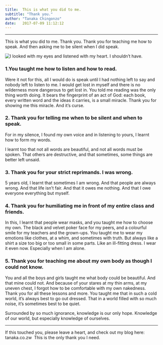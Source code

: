 ```yaml
---
title:  This is what you did to me. 
subtitle: "Thank you."
author: "Tanaka Chingonzo"
date:   2017-07-09 11:12:12
---
```

---
This is what you did to me. Thank you.
Thank you for teaching me how to speak. And then asking me to be silent when I did speak.


![I looked with my eyes and listened with my heart. I shouldn’t have.](https://cdn-images-1.medium.com/max/1000/1*Rboq2f6NuZ1YQwmZUcWKdg.jpeg)


### 1.You taught me how to listen and how to read.
 Were it not for this, all I would do is speak until I had nothing left to say and nobody left to listen to me. I would get lost in myself and there is no wilderness more dangerous to get lost in. You told me reading was the only thing worth doing. It bears the fingerprint of an act of God: each book, every written word and the ideas it carries, is a small miracle. Thank you for showing me this miracle. And it’s curse.

### 2. Thank you for telling me when to be silent and when to speak.
For in my silence, I found my own voice and in listening to yours, I learnt how to form my words.

I learnt too that not all words are beautiful, and not all words must be spoken. That others are destructive, and that sometimes, some things are better left unsaid.

### 3. Thank you for your strict reprimands. I was wrong.
5 years old, I learnt that sometimes I am wrong. And that people are always wrong. And that life isn’t fair. And that it owes me nothing. And that I owe everyone everything but myself.

### 4. Thank you for humiliating me in front of my entire class and friends.
In this, I learnt that people wear masks, and you taught me how to choose my own. The black and velvet poker face for my peers, and a colourful smile for my teachers and the grown-ups. You taught me to wear my emotions like clothes, at a whim, and sometimes with truth. But always like a shirt a size too big or too small in some parts. Like an ill-fitting dress. I wear it even now. Especially when I am alone.

### 5. Thank you for teaching me about my own body as though I could not know.

You and all the boys and girls taught me what body could be beautiful. And that mine could not. And because of your stares at my thin arms, at my uneven chest, I forgot how to be comfortable with my own nakedness. 
Thank you for all these lessons and more. You taught me that in such a cold world, it’s always best to go out dressed. That in a world filled with so much noise, it’s sometimes best to be quiet.

Surrounded by so much ignorance, knowledge is our only hope. Knowledge of our world, but especially knowledge of ourselves.


---

If this touched you, please leave a heart, and check out my blog here: tanaka.co.zw 
This is the only thank you I need.